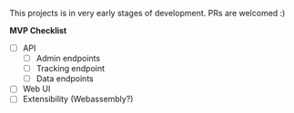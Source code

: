 This projects is in very early stages of development. PRs are welcomed :)

**MVP Checklist**
- [ ] API
  - [ ] Admin endpoints
  - [ ] Tracking endpoint
  - [ ] Data endpoints
- [ ] Web UI
- [ ] Extensibility (Webassembly?)
